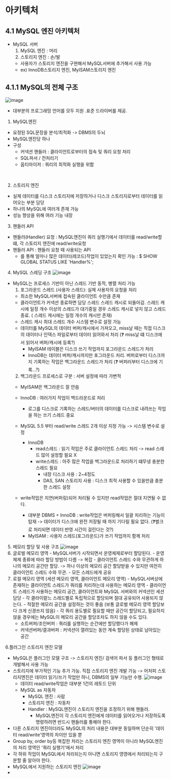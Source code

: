 # 아키텍처
## 4.1 MySQL 엔진 아키텍처
- MySQL 서버 
  1. MySQL 엔진 : 머리
  2. 스토리지 엔진 : 손/발 
    - 사용자가 스토리지 엔진을 구현해서 MySQL서버에 추가해서 사용 가능 
    - ex) InnoDB스토리지 엔진, MyISAM스토리지 엔진

## 4.1.1 MySQL의 전체 구조
![image](https://user-images.githubusercontent.com/52403454/229286200-c5f5623b-9396-4008-bee1-e5f4c6229448.png)
- 대부분의 프로그래밍 언어를 모두 지원 .표준 드라이버를 제공. 
1. MySQL엔진 
- 요정된 SQL문장을 분석/최적화 -> DBMS의 두뇌 
- MySQL엔진당 하나 
- 구성
  - 커넥션 핸들러 : 클라이언트로부터의 접속 및 쿼리 요청 처리
  - SQL파서 / 전처리기
  - 옵티마이저 : 쿼리의 최적화 실행을 위함
<br>

2. 스토리지 엔진 
- 실제 데이터를 디스크 스토리지에 저장하거나 디스크 스토리지로부터 데이터를 읽어오는 부분 담당
- 하나의 MySQL에 여러개 존재 가능 
- 성능 향상을 위해 여러 기능 내장 

3. 핸들러 API
- 핸들러(Handler) 요청 : MySQL엔진이 쿼리 실행기에서 데이터를 read/write할 떄, 각 스토리지 엔진에 read/write요청 
- 핸들러 API : 핸들러 요청 때 사용되는 API
  - 를 통해 얼마나 많은 데이터(레코드)작업이 있었는지 확인 가능 : $ SHOW GLOBAL STATUS LIKE 'Handler%';

4. MySQL 스레딩 구조 
![image](https://user-images.githubusercontent.com/52403454/229286582-94bfe872-697c-4e93-8f92-af17f00e3493.png)
- MySQL는 프로세스 기반이 아닌 스레드 기반 동작, 병렬 처리 가능 
  1. 포그라운드 스레드 (사용자 스레드): 실제 사용자의 요청을 처리
    - 최소한 MySQL서버에 접속된 클라이언트 수만큼 존재 
    - 클라이언트가 커넥션 종료하면 담당 스레드 스레드 캐시로 되돌아감. 스레드 캐시에 일정 개수 이상의 스레드가 대기중일 경우 스레드 캐시로 넣지 않고 스레드 종료. ( 스레드 캐시에는 일정 개수의 캐시만 존재)
    - 스레드 캐시 최대 스레드 개수 시스템 변수로 설정 가능 
    - 데이터를 MySQL의 데이터 버퍼/캐시에서 가져오고, miss날 때는 직접 디스크의 데이터나 인덱스 파일로부터 데이터 읽어와서 처리 (❓ miss날 떄 디스크에서 읽어서 버퍼/캐시에 등록?)
      - MyISAM 테이블은 디스크 쓰기 작업까지 포그라운드 스레드가 처리
      - InnoDB는 데이터 버퍼/캐시까지만 포그라운드 처리. 버퍼로부터 디스크까지 기록하는 작업은 백그라운드 스레드가 처리 (❓ 버퍼러부터 디스크에 기록...?) 
  2. 백그라운드 프로세스로 구분 : 서버 설정에 따라 가변적 
    - MyISAM은 백그라운드 잘 안씀
    - InnoDB : 여러가지 작업이 백드라운드로 처리 
      - 로그를 디스크로 기록하는 스레드/버터의 데이터를 디스크로 내려쓰는 작업을 하는 쓰기 스레드 중요
    - MySQL 5.5 부터 read/write 스레드 2개 이상 지정 가능 -> 시스템 변수로 설정 
      - InnoDB 
        - read스레드 : 읽기 작업은 주로 클라이언트 스레드 처리 -> read 스레드 많이 설정할 필요 X
        - write스레드 : 아주 많은 작업을 백그라운드로 처리하기 떄무넹 충분한 스레드 필요 
          - 내장 디스크 사용 : 2~4정도
          - DAS, SAN 스토리지 사용 : 디스크 최적 사용할 수 있을만큼 충분한 스레드 설정  

    - write작업은 지연(버퍼링)되어 처리될 수 있지만 read작업은 절대 지연될 수 없다. 
      - 대부분 DBMS + InnoDB : write작업은 버퍼링해서 일괄 처리하는 기능이 탑재  -> 데이터가 디스크에 완전 저장될 때 까지 기다릴 필요 없다. (❓벌크로 처리되면 데이터 반영 시간이 걸린다는 것?) 
      - MyISAM : 사용자 스레드(포그라운드)가 쓰기 작업까지 함께 처리 


5. 메모리 할당 및 사용 구조 
![image](https://user-images.githubusercontent.com/52403454/229341823-de4011ab-dbda-4e7c-b254-c8a273bd8e0a.png)
  1. 글로벌 메모리 영역
    - MySQL서버가 시작되면서 운영체제로부터 할당된다. 
    - 운영체제 종류에 따라 할당 방법이 다름 -> 복잡
    - 클라이언트 스레드 수와 무관하게 하나의 메모리 공간만 할당. -> 하나 이상의 메모리 공간 할당받을 수 있지만 여전히 클라이언트 스레드 수와 무관.
    - 모든 스레드에게 공유
  2. 로컬 메모리 영역 (세션 메모리 영역, 클라이언트 메모리 영역)
    - MySQL서버상에 존재하는 클라이언트 스레드가 쿼리를 처리하는데 사용하는 메모리 영역 
    - 클라이언트 스레드가 사용하는 메모리 공간, 클라이언트와 MySQL 서버와의 커넥션인 세션 담당
    - 각 클라이엍느 스레드별로 독립적으로 할당되며 절대 공유되어 사용되지 않는다. 
    - 적절한 메모리 공간을 설정하는 것이 좋음 (보통 글로벌 메모리 영역 할당보다 크게 신경쓰지 않음) 
    - 각 쿼리 용도별로 필요할 때만 공간이 할당되고, 필요하지 않을 경우에는 MySQL이 메모리 공간을 할당조차도 하지 않을 수도 있다.
      - 소트버퍼/조인버퍼 : 쿼리를 실행하는 순간에만 할당했다가 해제 
      - 커넥션버퍼/결과버퍼 : 커넥션이 열려있는 동안 계속 할당된 상태로 남아있는 공간 


6.플러그인 스토리지 엔진 모델
- MySQL은 플러그인 모델 구조 -> 스토리지 엔진/ 검색어 파서 등 플러그인 형태로 개발해서 사용 가능 
- 스토리지에 부가적인 기능 추가 가능. 직접 스토리지 엔진 개발 가능 -> 어처피 스토리지엔진은 데이터 읽기/쓰기 작업만 하니, DBMS의 일부 기능만 수행.
![image](https://user-images.githubusercontent.com/52403454/229344183-f60da210-9bd9-4eb1-a50a-a48da94f1db9.png)
  - 데이터 read/write작업은 대부분 1건의 레토드 단위 
  - MySQL as 자동차
    - MySQL 엔진 : 사람
    - 스토리지 엔진 : 자동차 
    - Handler : MySQL엔진이 스토리지 엔진을 조정하기 위해 핸들러. 
      - MySQL엔진이 각 스토리지 엔진에게 데이터를 읽어오거나 저장하도록 명령하려면 반드시 핸들러를 통해야 한다. 
- 다른 스토리지 엔진이더라도 MySQL의 처리 내용은 대부분 동일하며 단순히 '데이터 read/write'영역의 차이만 있을 뿐
- Group by, order by등 복잡한 처리는 스토리지 엔진 영역이 아니라 MySQL엔진의 처리 영역인 '쿼리 실행기'에서 처리 
- 각 하위 작업이 MySQL에서 처리되는지 아니면 스토리지 영영에서 처리되는지 구분할 줄 알아야 한다. 
- MySQL에서 지원하는 스토리지 엔진 
![image](https://user-images.githubusercontent.com/52403454/229344698-19d4b407-f205-4ddd-a404-75fd1f881109.png)
- 

